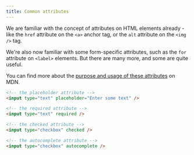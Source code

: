 ```yaml
---
title: Common attributes
---
```


<div class="panels">
<div>

We are familiar with the concept of attributes on HTML elements already - like the `href` attribute on the `<a>` anchor tag, or the `alt` attribute on the `<img />` tag.

We're also now familiar with some form-specific attributes, such as the `for` attribute on `<label>` elements. But there are many more, and some are quite useful.

You can find more about the [purpose and usage of these attributes](https://developer.mozilla.org/en-US/docs/Web/HTML/Element/form) on MDN.

</div>
<div>

~~~html
<!-- the placeholder attribute -->
<input type="text" placeholder="Enter some text" />

<!-- the required attribute -->
<input type="text" required />

<!-- the checked attribute -->
<input type="checkbox" checked />

<!-- the autocomplete attribute -->
<input type="checkbox" autocomplete />

~~~

</div>
</div>



